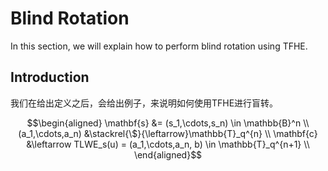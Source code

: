 # Blind Rotation

In this section, we will explain how to perform blind rotation using TFHE.

## Introduction

我们在给出定义之后，会给出例子，来说明如何使用TFHE进行盲转。

$$\begin{aligned}
\mathbf{s} &= (s_1,\cdots,s_n) \in \mathbb{B}^n \\
(a_1,\cdots,a_n) &\stackrel{\$}{\leftarrow}\mathbb{T}_q^{n} \\
\mathbf{c} &\leftarrow TLWE_s(u) = (a_1,\cdots,a_n, b) \in \mathbb{T}_q^{n+1} \\
\end{aligned}$$
